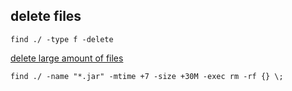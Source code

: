 ## delete files 

```she
find ./ -type f -delete
```

[delete large amount of files](https://yonglhuang.com/rm-file/)

```she
find ./ -name "*.jar" -mtime +7 -size +30M -exec rm -rf {} \;
```

